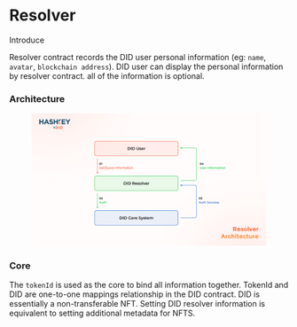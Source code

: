 # Resolver

Introduce

Resolver contract records the DID user personal information (eg: `name`, `avatar`, `blockchain address`). DID user can display the personal information by resolver contract. all of the information is optional.

### Architecture

<figure><img src="../.gitbook/assets/resolver.png" alt=""><figcaption></figcaption></figure>

### Core

The `tokenId` is used as the core to bind all information together. TokenId and DID are one-to-one mappings relationship in the DID contract. DID is essentially a non-transferable NFT. Setting DID resolver information is equivalent to setting additional metadata for NFTS.
